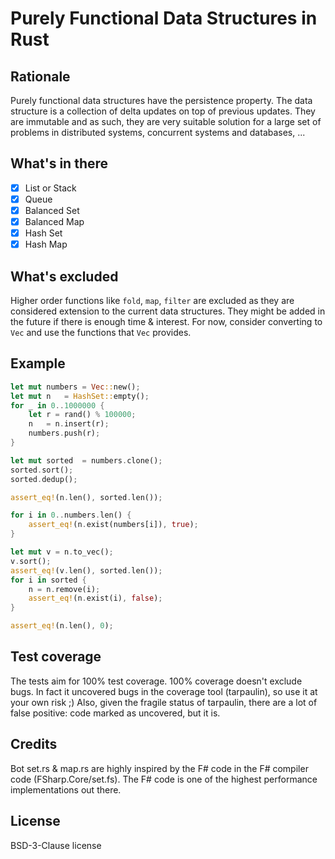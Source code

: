 # Purely Functional Data Structures in Rust

## Rationale

Purely functional data structures have the persistence property. The data structure is a collection of delta updates on top of previous updates. They are immutable and as such, they are very suitable solution for a large set of problems in distributed systems, concurrent systems and databases, ...

## What's in there

- [x] List or Stack
- [x] Queue
- [x] Balanced Set
- [x] Balanced Map
- [x] Hash Set
- [x] Hash Map

## What's excluded

Higher order functions like `fold`, `map`, `filter` are excluded as they are considered extension to the current data structures. They might be added in the future if there is enough time & interest. For now, consider converting to `Vec` and use the functions that `Vec` provides.

## Example

```rust
let mut numbers = Vec::new();
let mut n   = HashSet::empty();
for _ in 0..1000000 {
    let r = rand() % 100000;
    n   = n.insert(r);
    numbers.push(r);
}

let mut sorted  = numbers.clone();
sorted.sort();
sorted.dedup();

assert_eq!(n.len(), sorted.len());

for i in 0..numbers.len() {
    assert_eq!(n.exist(numbers[i]), true);
}

let mut v = n.to_vec();
v.sort();
assert_eq!(v.len(), sorted.len());
for i in sorted {
    n = n.remove(i);
    assert_eq!(n.exist(i), false);
}

assert_eq!(n.len(), 0);
```

## Test coverage

The tests aim for 100% test coverage. 100% coverage doesn't exclude bugs. In fact it uncovered bugs in the coverage tool (tarpaulin), so use it at your own risk ;)
Also, given the fragile status of tarpaulin, there are a lot of false positive: code marked as uncovered, but it is.

## Credits

Bot set.rs & map.rs are highly inspired by the F# code in the F# compiler code (FSharp.Core/set.fs). The F# code is one of the highest performance implementations out there.

## License
BSD-3-Clause license
